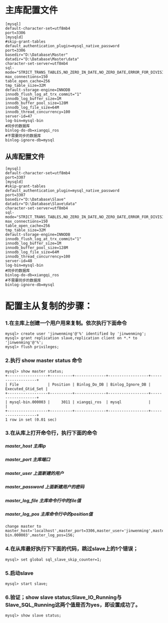 # 主库配置文件
```
[mysql]
default-character-set=utf8mb4
port=3306
[mysqld]
#skip-grant-tables
default_authentication_plugin=mysql_native_password
port=3306
basedir="D:\Database\Master"
datadir="D:\Database\Master\data"
character-set-server=utf8mb4
sql-mode="STRICT_TRANS_TABLES,NO_ZERO_IN_DATE,NO_ZERO_DATE,ERROR_FOR_DIVISION_BY_ZERO,NO_ENGINE_SUBSTITUTION"
max_connections=150
table_open_cache=256
tmp_table_size=32M
default-storage-engine=INNODB
innodb_flush_log_at_trx_commit="1"
innodb_log_buffer_size=1M
innodb_buffer_pool_size=128M
innodb_log_file_size=64M
innodb_thread_concurrency=100
server-id=47
log-bin=mysql-bin
#同步的数据库
binlog-do-db=xiangqi_ros
#不需要同步的数据库
binlog-ignore-db=mysql
```

## 从库配置文件
```
[mysql]
default-character-set=utf8mb4
port=3307
[mysqld]
#skip-grant-tables
default_authentication_plugin=mysql_native_password
port=3307
basedir="D:\Database\Slave"
datadir="D:\Database\Slave\data"
character-set-server=utf8mb4
sql-mode="STRICT_TRANS_TABLES,NO_ZERO_IN_DATE,NO_ZERO_DATE,ERROR_FOR_DIVISION_BY_ZERO,NO_ENGINE_SUBSTITUTION"
max_connections=150
table_open_cache=256
tmp_table_size=32M
default-storage-engine=INNODB
innodb_flush_log_at_trx_commit="1"
innodb_log_buffer_size=1M
innodb_buffer_pool_size=128M
innodb_log_file_size=64M
innodb_thread_concurrency=100
server-id=48
log-bin=mysql-bin
#同步的数据库
binlog-do-db=xiangqi_ros
#不需要同步的数据库
binlog-ignore-db=mysql
```

# 配置主从复制的步骤：
### 1.在主库上创建一个用户用来复制。依次执行下面命令
```
mysql> create user 'jinwenming'@'%' identified by 'jinwenming';
mysql> grant replication slave,replication client on *.* to 'jinwenming'@'%';
mysql> flush privileges;
```
### 2.执行 show master status 命令
```
mysql> show master status;
+------------------+----------+--------------+------------------+-------------------+
| File             | Position | Binlog_Do_DB | Binlog_Ignore_DB | Executed_Gtid_Set |
+------------------+----------+--------------+------------------+-------------------+
| mysql-bin.000003 |     3011 | xiangqi_ros  | mysql            |                   |
+------------------+----------+--------------+------------------+-------------------+
1 row in set (0.01 sec)
```

### 3.在从库上打开命令行，执行下面的命令
##### master_host 主库ip
##### master_port 主库端口
##### master_user 上面新建的用户
##### master_password 上面新建用户的密码
##### master_log_file 主库命令行中的file值
##### master_log_pos 主库命令行中的position值
```
change master to master_host='localhost',master_port=3306,master_user='jinwenming',master_password='jinwenming',master_log_file='mysql-bin.000003',master_log_pos=156;
```

### 4.在从库最好执行下下面的代码，跳过slave上的1个错误；
```
mysql> set global sql_slave_skip_counter=1;
```

### 5.启动slave
```
mysql> start slave;
```
### 6.验证；show slave status;Slave_IO_Running与Slave_SQL_Running这两个值是否为yes，即设置成功了。
```
mysql> show slave status;
```